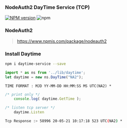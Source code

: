 ### NodeAuth2 DayTime Service (TCP)
[![NPM version][npm-image]][npm-url]
![npm](https://img.shields.io/npm/dt/daytime-service)

### NodeAuth2
> https://www.npmjs.com/package/nodeauth2

### Install Daytime
```bash
npm i daytime-service --save
```

```js
import * as ns from '../lib/daytime';
let daytime = new ns.DayTime("NA2");
```
```TIME FORMAT : MJD YY-MM-DD HH:MM:SS MS UTC(NA2) *```
```js 
/* print only */
    console.log( daytime.GetTime );
```  

```js
/* listen tcp server */
    daytime.Listen
 ```  

```bash
Tcp Response :> 58996 20-05-21 10:17:18 523 UTC(NA2) *
```

   [npm-image]: https://img.shields.io/npm/v/daytime-service.svg?style=flat 
   [npm-url]: https://npmjs.org/package/daytime-service 
